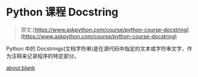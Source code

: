 # Python 课程 Docstring

> 原文:[https://www.askpython.com/course/python-course-docstring](https://www.askpython.com/course/python-course-docstring)

Python 中的 Docstrings(文档字符串)是在源代码中指定的文本或字符串文字，作为注释来记录程序的特定部分。

<about:blank>